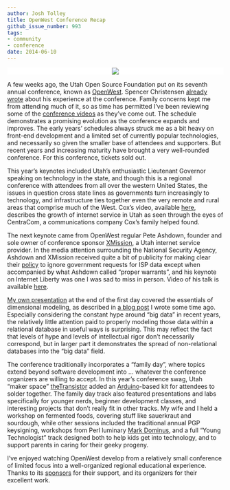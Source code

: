 ```yaml
---
author: Josh Tolley
title: OpenWest Conference Recap
github_issue_number: 993
tags:
- community
- conference
date: 2014-06-10
---
```


<div class="separator" style="clear: both; text-align: center; background-color: #FFFFFF"><a href="/blog/2014/06/openwest-conference-recap/image-0.png" imageanchor="1" style="margin-left: 1em; margin-right: 1em;"><img border="0" src="/blog/2014/06/openwest-conference-recap/image-0.png"/></a></div>

A few weeks ago, the Utah Open Source Foundation put on its seventh annual conference, known as [OpenWest](https://www.openwest.org/). Spencer Christensen [already wrote](/blog/2014/05/highlights-of-openwest-conference-2014/) about his experience at the conference. Family concerns kept me from attending much of it, so as time has permitted I’ve been reviewing some of the [conference videos](/blog/2014/05/highlights-of-openwest-conference-2014/) as they’ve come out. The schedule demonstrates a promising evolution as the conference expands and improves. The early years’ schedules always struck me as a bit heavy on front-end development and a limited set of currently popular technologies, and necessarily so given the smaller base of attendees and supporters. But recent years and increasing maturity have brought a very well-rounded conference. For this conference, tickets sold out.

This year’s keynotes included Utah’s enthusiastic Lieutenant Governor speaking on technology in the state, and though this is a regional conference with attendees from all over the western United States, the issues in question cross state lines as governments turn increasingly to technology, and infrastructure ties together even the very remote and rural areas that comprise much of the West. Cox’s video, available [here](https://www.youtube.com/watch?v=TiEddaKOwo4), describes the growth of internet service in Utah as seen through the eyes of CentraCom, a communications company Cox’s family helped found.

The next keynote came from OpenWest regular Pete Ashdown, founder and sole owner of conference sponsor [XMission](http://xmission.com/), a Utah internet service provider. In the media attention surrounding the National Security Agency, Ashdown and XMission received quite a bit of publicity for making clear their [policy](/blog/2014/05/highlights-of-openwest-conference-2014/) to ignore government requests for ISP data except when accompanied by what Ashdown called “proper warrants”, and his keynote on Internet Liberty was one I was sad to miss in person. Video of his talk is available [here](https://www.youtube.com/watch?v=tl3muxsiSP0).

[My own presentation](https://www.youtube.com/watch?v=144K_RGBbQw) at the end of the first day covered the essentials of dimensional modeling, as described in [a blog post](/blog/2013/05/dimensional-modeling/) I wrote some time ago. Especially considering the constant hype around “big data” in recent years, the relatively little attention paid to properly modeling those data within a relational database in useful ways is surprising. This may reflect the fact that levels of hype and levels of intellectual rigor don’t necessarily correspond, but in larger part it demonstrates the spread of non-relational databases into the “big data” field.

The conference traditionally incorporates a “family day”, where topics extend beyond software development into ... whatever the conference organizers are willing to accept. In this year’s conference swag, Utah “maker space” [theTransistor](http://thetransistor.com/) added an [Arduino](https://www.arduino.cc/)-based kit for attendees to solder together. The family day track also featured presentations and labs specifically for younger nerds, beginner development classes, and interesting projects that don’t really fit in other tracks. My wife and I held a workshop on fermented foods, covering stuff like sauerkraut and sourdough, while other sessions included the traditional annual PGP keysigning, workshops from Perl luminary [Mark Dominus](https://blog.plover.com/), and a full “Young Technologist” track designed both to help kids get into technology, and to support parents in caring for their geeky progeny.

I’ve enjoyed watching OpenWest develop from a relatively small conference of limited focus into a well-organized regional educational experience. Thanks to its [sponsors](https://www.openwest.org/our-sponsors/) for their support, and its organizers for their excellent work.
